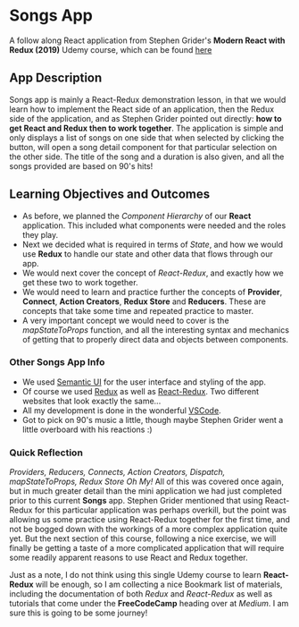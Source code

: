 # Songs App
A follow along React application from Stephen Grider's **Modern React with Redux (2019)** Udemy course, which can be found [here](https://www.udemy.com/react-redux/learn/v4/content)

## App Description
Songs app is mainly a React-Redux demonstration lesson, in that we would learn how to implement the React side of an application, then the Redux side of the application, and as Stephen Grider pointed out directly: **how to get React and Redux then to work together**. The application is simple and only displays a list of songs on one side that when selected by clicking the button, will open a song detail component for that particular selection on the other side. The title of the song and a duration is also given, and all the songs provided are based on 90's hits!

## Learning Objectives and Outcomes
* As before, we planned the *Component Hierarchy* of our **React** application. This included what components were needed and the roles they play.
* Next we decided what is required in terms of *State*, and how we would use **Redux** to handle our state and other data that flows through our app.
* We would next cover the concept of *React-Redux*, and exactly how we get these two to work together.
* We would need to learn and practice further the concepts of **Provider**, **Connect**, **Action Creators**, **Redux Store** and **Reducers**. These are concepts that take some time and repeated practice to master. 
* A very important concept we would need to cover is the *mapStateToProps* function, and all the interesting syntax and mechanics of getting that to properly direct data and objects between components.

### Other Songs App Info
- We used [Semantic UI](https://semantic-ui.com/) for the user interface and styling of the app.
- Of course we used [Redux](https://redux.js.org/) as well as [React-Redux](https://react-redux.js.org/). Two different websites that look exactly the same...
- All my development is done in the wonderful [VSCode](https://code.visualstudio.com/).
- Got to pick on 90's music a little, though maybe Stephen Grider went a little overboard with his reactions :)

### Quick Reflection
*Providers, Reducers, Connects, Action Creators, Dispatch, mapStateToProps, Redux Store Oh My!* All of this was covered once again, but in much greater detail than the mini application we had just completed prior to this current **Songs** app. Stephen Grider mentioned that using React-Redux for this particular application was perhaps overkill, but the point was allowing us some practice using React-Redux together for the first time, and not be bogged down with the workings of a more complex application quite yet. But the next section of this course, following a nice exercise, we will finally be getting a taste of a more complicated application that will require some readily apparent reasons to use React and Redux together.

Just as a note, I do not think using this single Udemy course to learn **React-Redux** will be enough, so I am collecting a nice Bookmark list of materials, including the documentation of both *Redux* and *React-Redux* as well as tutorials that come under the **FreeCodeCamp** heading over at *Medium*. I am sure this is going to be some journey!